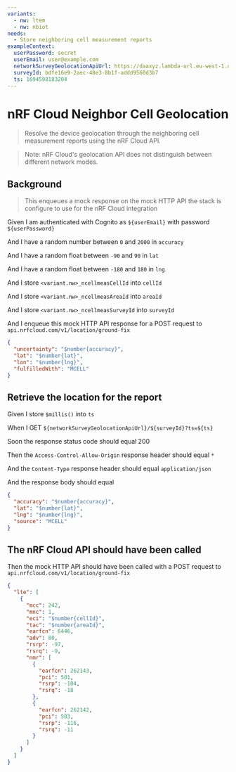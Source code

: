 ```yaml
---
variants:
  - nw: ltem
  - nw: nbiot
needs:
  - Store neighboring cell measurement reports
exampleContext:
  userPassword: secret
  userEmail: user@example.com
  networkSurveyGeolocationApiUrl: https://daaxyz.lambda-url.eu-west-1.on.aws
  surveyId: bdfe16e9-2aec-48e3-8b1f-addd9560d3b7
  ts: 1694598183204
---
```


# nRF Cloud Neighbor Cell Geolocation

> Resolve the device geolocation through the neighboring cell measurement
> reports using the nRF Cloud API.

> Note: nRF Cloud's geolocation API does not distinguish between different
> network modes.

## Background

> This enqueues a mock response on the mock HTTP API the stack is configure to
> use for the nRF Cloud integration

Given I am authenticated with Cognito as `${userEmail}` with password
`${userPassword}`

And I have a random number between `0` and `2000` in `accuracy`

And I have a random float between `-90` and `90` in `lat`

And I have a random float between `-180` and `180` in `lng`

And I store `<variant.nw>_ncellmeasCellId` into `cellId`

And I store `<variant.nw>_ncellmeasAreaId` into `areaId`

And I store `<variant.nw>_ncellmeasSurveyId` into `surveyId`

And I enqueue this mock HTTP API response for a POST request to
`api.nrfcloud.com/v1/location/ground-fix`

```json
{
  "uncertainty": "$number{accuracy}",
  "lat": "$number{lat}",
  "lon": "$number{lng}",
  "fulfilledWith": "MCELL"
}
```

## Retrieve the location for the report

Given I store `$millis()` into `ts`

When I GET `${networkSurveyGeolocationApiUrl}/${surveyId}?ts=${ts}`

Soon the response status code should equal 200

Then the `Access-Control-Allow-Origin` response header should equal `*`

And the `Content-Type` response header should equal `application/json`

And the response body should equal

```json
{
  "accuracy": "$number{accuracy}",
  "lat": "$number{lat}",
  "lng": "$number{lng}",
  "source": "MCELL"
}
```

## The nRF Cloud API should have been called

Then the mock HTTP API should have been called with a POST request to
`api.nrfcloud.com/v1/location/ground-fix`

```json
{
  "lte": [
    {
      "mcc": 242,
      "mnc": 1,
      "eci": "$number{cellId}",
      "tac": "$number{areaId}",
      "earfcn": 6446,
      "adv": 80,
      "rsrp": -97,
      "rsrq": -9,
      "nmr": [
        {
          "earfcn": 262143,
          "pci": 501,
          "rsrp": -104,
          "rsrq": -18
        },
        {
          "earfcn": 262142,
          "pci": 503,
          "rsrp": -116,
          "rsrq": -11
        }
      ]
    }
  ]
}
```
